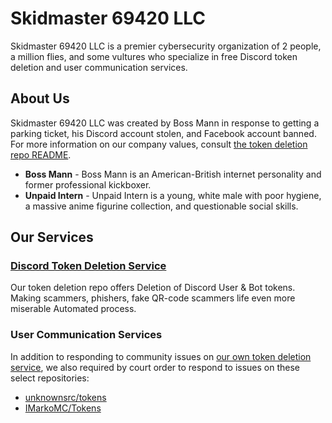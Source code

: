 # Skidmaster 69420 LLC 

Skidmaster 69420 LLC is a premier cybersecurity organization of 2 people, a million flies, and some vultures who specialize in free Discord token deletion and user communication services. 

## About Us
Skidmaster 69420 LLC was created by Boss Mann in response to getting a parking ticket, his Discord account stolen, and Facebook account banned. For more information on our company values, consult [the token deletion repo README](https://github.com/skidmaster69420/discord-tokens#readme).

* **Boss Mann** - Boss Mann is an American-British internet personality and former professional kickboxer. 
* **Unpaid Intern** - Unpaid Intern is a young, white male with poor hygiene, a massive anime figurine collection, and questionable social skills.

## Our Services
### [Discord Token Deletion Service](https://github.com/skidmaster69420/discord-tokens)
Our token deletion repo offers Deletion of Discord User & Bot tokens. Making scammers, phishers, fake QR-code scammers life even more miserable Automated process.

### User Communication Services
In addition to responding to community issues on [our own token deletion service](https://github.com/skidmaster69420/discord-tokens/issues?q=commenter%3Askidmaster69420), we also required by court order to respond to issues on these select repositories:

* [unknownsrc/tokens](https://github.com/unknownsrc/tokens/issues?q=commenter%3Askidmaster69420)
* [IMarkoMC/Tokens](https://github.com/IMarkoMC/Tokens/issues?q=commenter%3Askidmaster69420)

